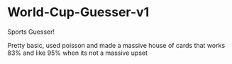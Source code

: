 # World-Cup-Guesser-v1
Sports Guesser!

Pretty basic, used poisson and made a massive house of cards that works 83% and like 95% when its not a massive upset
